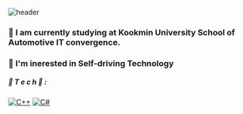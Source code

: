 ![header](https://capsule-render.vercel.app/api?type=wave&color=auto&height=300&section=header&text=✨Jo's%20Factory✨&fontSize=70)

### 📙 I am currently studying at Kookmin University School of Automotive IT convergence.   
### 🌱 I'm inerested in Self-driving Technology 

##### 🌹 T e c h 🌹 :
[![C++](https://img.shields.io/badge/C++-F7DF1E?style=plastic&logo=C%2B%2B&logoColor=black)](https://github.com/jo-seokhun/jo-seokhun.git)  [![C#](https://img.shields.io/badge/C-A8B9CC?style=plastic&logo=C&logoColor=black)](https://github.com/jo-seokhun/jo-seokhun.git)



